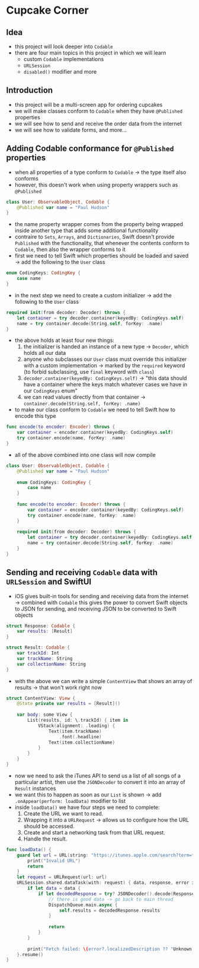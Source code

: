 #  Cupcake Corner

## Idea

- this project will look deeper into `Codable`
- there are four main topics in this project in which we will learn
    - custom `Codable` implementations
    - `URLSession`
    - `disabled()` modifier and more

## Introduction

- this project will be a multi-screen app for ordering cupcakes
- we will make classes conform to `Codable` when they have `@Published` properties
- we will see how to send and receive the order data from the internet
- we will see how to validate forms, and more...

## Adding Codable conformance for `@Published` properties

- when all properties of a type conform to `Codable` &rarr; the type itself also conforms 
- however, this doesn't work when using property wrappers such as `@Published`
```Swift
class User: ObservableObject, Codable {
    @Published var name = "Paul Hudson"
}
```
- the name property wrapper comes from the property being wrapped inside another type that adds some additional functionality
- contraire to `Sets`, `Arrays`, and `Dictionaries`, Swift doesn't provide `Published` with the functionality, that whenever the contents conform to `Codable`, then also the wrapper conforms to it
- first we need to tell Swift which properties should be loaded and saved &rarr; add the following to the `User` class
```Swift
enum CodingKeys: CodingKey {
    case name
}
```
- in the next step we need to create a custom initializer &rarr; add the following to the `User` class
```Swift
required init(from decoder: Decoder) throws {
    let container = try decoder.container(keyedBy: CodingKeys.self)
    name = try container.decode(String.self, forKey: .name)
}
```
- the above holds at least four new things:
    1. the initializer is handed an instance of a new type &rarr; `Decoder`, which holds all our data
    2. anyone who subclasses our `User` class must override this initializer with a custom implementation &rarr; marked by the `required` keyword (to forbid subclassing, use `final` keyword with `class`)
    3. `decoder.container(keyedBy: CodingKeys.self)` &rarr; "this data should have a container where the keys match whatever cases we have in our `CodingKeys` enum"
    4. we can read values directly from that container &rarr; `container.decode(String.self, forKey: .name)` 
- to make our class conform to `Codable` we need to tell Swift how to encode this type
```Swift
func encode(to encoder: Encoder) throws {
    var container = encoder.container(keyedBy: CodingKeys.self)
    try container.encode(name, forKey: .name)
}
```
- all of the above combined into one class will now compile
```Swift
class User: ObservableObject, Codable {
    @Published var name = "Paul Hudson"
    
    enum CodingKeys: CodingKey {
        case name
    }
    
    func encode(to encoder: Encoder) throws {
        var container = encoder.container(keyedBy: CodingKeys.self)
        try container.encode(name, forKey: .name)
    }
    
    required init(from decoder: Decoder) throws {
        let container = try decoder.container(keyedBy: CodingKeys.self)
        name = try container.decode(String.self, forKey: .name)
    }
}
```

## Sending and receiving `Codable` data with `URLSession` and SwiftUI

- iOS gives built-in tools for sending and receiving data from the internet &rarr; combined with `Codable` this gives the power to convert Swift objects to JSON for sending, and receiving JSON to be converted to Swift objects
```Swift
struct Response: Codable {
    var results: [Result]
}

struct Result: Codable {
    var trackId: Int
    var trackName: String
    var collectionName: String
}
```
- with the above we can write a simple `ContentView` that shows an array of results &rarr; that won't work right now
```Swift
struct ContentView: View {
    @State private var results = [Result]()
    
    var body: some View {
        List(results, id: \.trackId) { item in
            VStack(alignment: .leading) {
                Text(item.trackName)
                    .font(.headline)
                Text(item.collectionName)
            }
        }
    }
}
```
- now we need to ask the iTunes API to send us a list of all songs of a particular artist, then use the `JSONDecoder` to convert it into an array of `Result` instances
- we want this to happen as soon as our `List` is shown &rarr; add `.onAppear(perform: loadData)` modifier to list
- inside `loadData()` we have four steps we need to complete:
    1. Create the URL we want to read.
    2. Wrapping it into a `URLRequest` &rarr; allows us to configure how the URL should be accessed.
    3. Create and start a networking task from that URL request.
    4. Handle the result.
```Swift
func loadData() {
    guard let url = URL(string: "https://itunes.apple.com/search?term=taylor+swift&entity=song") else {
        print("Invalid URL")
        return
    }
    let request = URLRequest(url: url)
    URLSession.shared.dataTask(with: request) { data, response, error in
        if let data = data {
            if let decodedResponse = try? JSONDecoder().decode(Response.self, from: data) {
                // there is good data -> go back to main thread
                DispatchQueue.main.async {
                    self.results = decodedResponse.results
                }
                
                return
            }
        }
        
        print("Fetch failed: \(error?.localizedDescription ?? "Unknown error")")
    }.resume()
}
```
